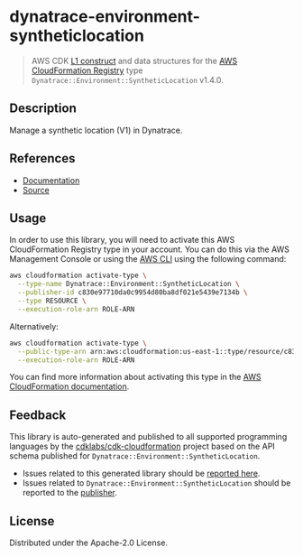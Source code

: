 # dynatrace-environment-syntheticlocation

> AWS CDK [L1 construct] and data structures for the [AWS CloudFormation Registry] type `Dynatrace::Environment::SyntheticLocation` v1.4.0.

[L1 construct]: https://docs.aws.amazon.com/cdk/latest/guide/constructs.html
[AWS CloudFormation Registry]: https://docs.aws.amazon.com/AWSCloudFormation/latest/UserGuide/registry.html

## Description

Manage a synthetic location (V1) in Dynatrace.

## References

* [Documentation](https://github.com/aws-ia/cloudformation-dynatrace-resource-providers)
* [Source](https://github.com/aws-ia/cloudformation-dynatrace-resource-providers.git)

## Usage

In order to use this library, you will need to activate this AWS CloudFormation Registry type in your account. You can do this via the AWS Management Console or using the [AWS CLI](https://aws.amazon.com/cli/) using the following command:

```sh
aws cloudformation activate-type \
  --type-name Dynatrace::Environment::SyntheticLocation \
  --publisher-id c830e97710da0c9954d80ba8df021e5439e7134b \
  --type RESOURCE \
  --execution-role-arn ROLE-ARN
```

Alternatively:

```sh
aws cloudformation activate-type \
  --public-type-arn arn:aws:cloudformation:us-east-1::type/resource/c830e97710da0c9954d80ba8df021e5439e7134b/Dynatrace-Environment-SyntheticLocation \
  --execution-role-arn ROLE-ARN
```

You can find more information about activating this type in the [AWS CloudFormation documentation](https://docs.aws.amazon.com/AWSCloudFormation/latest/UserGuide/registry-public.html).

## Feedback

This library is auto-generated and published to all supported programming languages by the [cdklabs/cdk-cloudformation] project based on the API schema published for `Dynatrace::Environment::SyntheticLocation`.

* Issues related to this generated library should be [reported here](https://github.com/cdklabs/cdk-cloudformation/issues/new?title=Issue+with+%40cdk-cloudformation%2Fdynatrace-environment-syntheticlocation+v1.4.0).
* Issues related to `Dynatrace::Environment::SyntheticLocation` should be reported to the [publisher](https://github.com/aws-ia/cloudformation-dynatrace-resource-providers).

[cdklabs/cdk-cloudformation]: https://github.com/cdklabs/cdk-cloudformation

## License

Distributed under the Apache-2.0 License.
